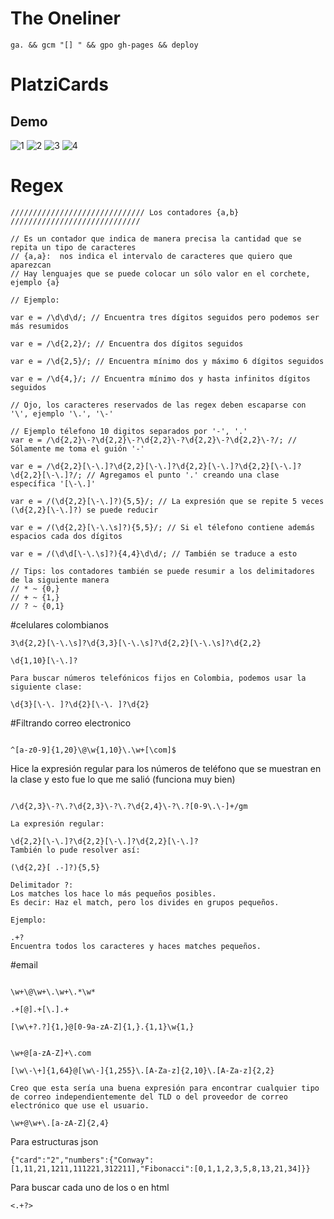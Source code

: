 # The Oneliner
```
ga. && gcm "[] " && gpo gh-pages && deploy

```
# PlatziCards
## Demo
<img src="./sc1.png" alt="1"/>
<img src="./sc2.png" alt="2"/>
<img src="./sc3.png" class="fit-image" alt="3"/>
<img src="./sc4.png" class="fit-image"alt="4"/>

# Regex
```
////////////////////////////// Los contadores {a,b} /////////////////////////////

// Es un contador que indica de manera precisa la cantidad que se repita un tipo de caracteres
// {a,a}:  nos indica el intervalo de caracteres que quiero que aparezcan
// Hay lenguajes que se puede colocar un sólo valor en el corchete, ejemplo {a}

// Ejemplo:

var e = /\d\d\d/; // Encuentra tres dígitos seguidos pero podemos ser más resumidos

var e = /\d{2,2}/; // Encuentra dos dígitos seguidos

var e = /\d{2,5}/; // Encuentra mínimo dos y máximo 6 dígitos seguidos

var e = /\d{4,}/; // Encuentra mínimo dos y hasta infinitos dígitos seguidos

// Ojo, los caracteres reservados de las regex deben escaparse con '\', ejemplo '\.', '\-'

// Ejemplo télefono 10 digitos separados por '-', '.'
var e = /\d{2,2}\-?\d{2,2}\-?\d{2,2}\-?\d{2,2}\-?\d{2,2}\-?/; // Sólamente me toma el guión '-'

var e = /\d{2,2}[\-\.]?\d{2,2}[\-\.]?\d{2,2}[\-\.]?\d{2,2}[\-\.]?\d{2,2}[\-\.]?/; // Agregamos el punto '.' creando una clase específica '[\-\.]'

var e = /(\d{2,2}[\-\.]?){5,5}/; // La expresión que se repite 5 veces (\d{2,2}[\-\.]?) se puede reducir

var e = /(\d{2,2}[\-\.\s]?){5,5}/; // Si el télefono contiene además espacios cada dos dígitos

var e = /(\d\d[\-\.\s]?){4,4}\d\d/; // También se traduce a esto

// Tips: los contadores también se puede resumir a los delimitadores de la siguiente manera
// * ~ {0,}
// + ~ {1,}
// ? ~ {0,1}

```
#celulares colombianos
```
3\d{2,2}[\-\.\s]?\d{3,3}[\-\.\s]?\d{2,2}[\-\.\s]?\d{2,2}

\d{1,10}[\-\.]?

Para buscar números telefónicos fijos en Colombia, podemos usar la siguiente clase:

\d{3}[\-\. ]?\d{2}[\-\. ]?\d{2}
```

#Filtrando correo electronico
```

^[a-z0-9]{1,20}\@\w{1,10}\.\w+[\com]$
```

Hice la expresión regular para los números de teléfono que se muestran en la clase y esto fue lo que me salió (funciona muy bien)
```

/\d{2,3}\-?\.?\d{2,3}\-?\.?\d{2,4}\-?\.?[0-9\.\-]+/gm 

La expresión regular:

\d{2,2}[\-\.]?\d{2,2}[\-\.]?\d{2,2}[\-\.]?
También lo pude resolver así:

(\d{2,2}[ .-]?){5,5}

```

```
Delimitador ?:
Los matches los hace lo más pequeños posibles.
Es decir: Haz el match, pero los divides en grupos pequeños.

Ejemplo:

.+?
Encuentra todos los caracteres y haces matches pequeños.
```

#email
```

\w+\@\w+\.\w+\.*\w*

.+[@].+[\.].+

[\w\+?.?]{1,}@[0-9a-zA-Z]{1,}.{1,1}\w{1,}


\w+@[a-zA-Z]+\.com

[\w\-\+]{1,64}@[\w\-]{1,255}\.[A-Za-z]{2,10}\.[A-Za-z]{2,2}

Creo que esta sería una buena expresión para encontrar cualquier tipo de correo independientemente del TLD o del proveedor de correo electrónico que use el usuario.

\w+@\w+\.[a-zA-Z]{2,4}
```

Para estructuras json

```
{"card":"2","numbers":{"Conway":[1,11,21,1211,111221,312211],"Fibonacci":[0,1,1,2,3,5,8,13,21,34]}}

```

Para buscar cada uno de los <tag></tag> o <tag/> en html

```
<.+?>

```
